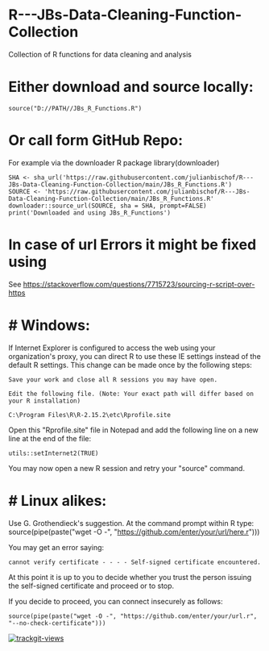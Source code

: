 # R---JBs-Data-Cleaning-Function-Collection
 Collection of R functions for data cleaning and analysis
 
 # Either download and source locally:
    source("D://PATH//JBs_R_Functions.R")
 
 # Or call form GitHub Repo:
 For example via the downloader R package
    library(downloader)
    
    SHA <- sha_url('https://raw.githubusercontent.com/julianbischof/R---JBs-Data-Cleaning-Function-Collection/main/JBs_R_Functions.R')
    SOURCE <- 'https://raw.githubusercontent.com/julianbischof/R---JBs-Data-Cleaning-Function-Collection/main/JBs_R_Functions.R'
    downloader::source_url(SOURCE, sha = SHA, prompt=FALSE)
    print('Downloaded and using JBs_R_Functions')

 # In case of url Errors it might be fixed using
 See https://stackoverflow.com/questions/7715723/sourcing-r-script-over-https

 # # Windows:
If Internet Explorer is configured to access the web using your organization's proxy, you can direct R to use these IE settings instead of the default R settings. This change can be made once by the following steps:

    Save your work and close all R sessions you may have open.

    Edit the following file. (Note: Your exact path will differ based on your R installation)

    C:\Program Files\R\R-2.15.2\etc\Rprofile.site

Open this "Rprofile.site" file in Notepad and add the following line on a new line at the end of the file:

    utils::setInternet2(TRUE)

You may now open a new R session and retry your "source" command.


# # Linux alikes:
Use G. Grothendieck's suggestion. At the command prompt within R type:
    source(pipe(paste("wget -O -", "https://github.com/enter/your/url/here.r")))

You may get an error saying:

    cannot verify certificate - - - - Self-signed certificate encountered.

At this point it is up to you to decide whether you trust the person issuing the self-signed certificate and proceed or to stop.

If you decide to proceed, you can connect insecurely as follows:

    source(pipe(paste("wget -O -", "https://github.com/enter/your/url.r", "--no-check-certificate")))

 <a href="https://trackgit.com">
<img src="https://us-central1-trackgit-analytics.cloudfunctions.net/token/ping/kye4j32j52qbuinxjgdk" alt="trackgit-views" />
</a>
